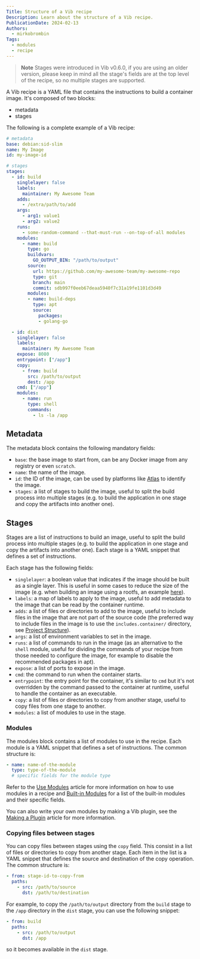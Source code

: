 ```yaml
---
Title: Structure of a Vib recipe
Description: Learn about the structure of a Vib recipe.
PublicationDate: 2024-02-13
Authors:
  - mirkobrombin
Tags:
  - modules
  - recipe
---
```


> **Note**
> Stages were introduced in Vib v0.6.0, if you are using an older version, please keep in mind all the stage's fields are at the top level of the recipe, so no multiple stages are supported.

A Vib recipe is a YAML file that contains the instructions to build a container image. It's composed of two blocks:

- metadata
- stages

The following is a complete example of a Vib recipe:

```yaml
# metadata
base: debian:sid-slim
name: My Image
id: my-image-id

# stages
stages:
  - id: build
    singlelayer: false
    labels:
      maintainer: My Awesome Team
    adds:
      - /extra/path/to/add
    args:
      - arg1: value1
      - arg2: value2
    runs:
      - some-random-command --that-must-run --on-top-of-all modules
    modules:
      - name: build
        type: go
        buildvars:
          GO_OUTPUT_BIN: "/path/to/output"
        source:
          url: https://github.com/my-awesome-team/my-awesome-repo
          type: git
          branch: main
          commit: sdb997f0eeb67deaa5940f7c31a19fe1101d3d49
        modules:
        - name: build-deps
          type: apt
          source:
            packages:
            - golang-go

  - id: dist
    singlelayer: false
    labels:
      maintainer: My Awesome Team
    expose: 8080
    entrypoint: ["/app"]
    copy:
      - from: build
        src: /path/to/output
        dest: /app
    cmd: ["/app"]
    modules:
      - name: run
        type: shell
        commands:
          - ls -la /app
```

## Metadata

The metadata block contains the following mandatory fields:

- `base`: the base image to start from, can be any Docker image from any registry or even `scratch`.
- `name`: the name of the image.
- `id`: the ID of the image, can be used by platforms like [Atlas](https://images.vanillaos.org/#/) to identify the image.
- `stages`: a list of stages to build the image, useful to split the build process into multiple stages (e.g. to build the application in one stage and copy the artifacts into another one).


## Stages

Stages are a list of instructions to build an image, useful to split the build process into multiple stages (e.g. to build the application in one stage and copy the artifacts into another one). Each stage is a YAML snippet that defines a set of instructions. 

Each stage has the following fields:

- `singlelayer`: a boolean value that indicates if the image should be built as a single layer. This is useful in some cases to reduce the size of the image (e.g. when building an image using a rootfs, an example [here](https://github.com/Vanilla-OS/pico-image/blob/5b0e064677f78f6e89d619dcb4df4e585bef378f/recipe.yml)).
- `labels`: a map of labels to apply to the image, useful to add metadata to the image that can be read by the container runtime.
- `adds`: a list of files or directories to add to the image, useful to include files in the image that are not part of the source code (the preferred way to include files in the image is to use the `includes.container/` directory, see [Project Structure](/docs/articles/en/project-structure)).
- `args`: a list of environment variables to set in the image.
- `runs`: a list of commands to run in the image (as an alternative to the `shell` module, useful for dividing the commands of your recipe from those needed to configure the image, for example to disable the recommended packages in apt).
- `expose`: a list of ports to expose in the image.
- `cmd`: the command to run when the container starts.
- `entrypoint`: the entry point for the container, it's similar to `cmd` but it's not overridden by the command passed to the container at runtime, useful to handle the container as an executable.
- `copy`: a list of files or directories to copy from another stage, useful to copy files from one stage to another.
- `modules`: a list of modules to use in the stage.

### Modules

The modules block contains a list of modules to use in the recipe. Each module is a YAML snippet that defines a set of instructions. The common structure is:

```yaml
- name: name-of-the-module
  type: type-of-the-module
  # specific fields for the module type
```

Refer to the [Use Modules](/vib/en/use-modules) article for more information on how to use modules in a recipe and [Built-in Modules](/vib/en/built-in-modules) for a list of the built-in modules and their specific fields.

You can also write your own modules by making a Vib plugin, see the [Making a Plugin](/vib/en/making-plugin) article for more information.

### Copying files between stages

You can copy files between stages using the `copy` field. This consist in a list of files or directories to copy from another stage. Each item in the list is a YAML snippet that defines the source and destination of the copy operation. The common structure is:

```yaml
- from: stage-id-to-copy-from
  paths:
    - src: /path/to/source
      dst: /path/to/destination
```

For example, to copy the `/path/to/output` directory from the `build` stage to the `/app` directory in the `dist` stage, you can use the following snippet:

```yaml
- from: build
  paths:
    - src: /path/to/output
      dst: /app
```

so it becomes available in the `dist` stage.

